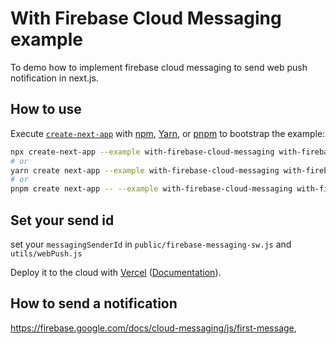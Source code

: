 # With Firebase Cloud Messaging example

To demo how to implement firebase cloud messaging to send web push notification in next.js.

## How to use

Execute [`create-next-app`](https://github.com/vercel/next.js/tree/canary/packages/create-next-app) with [npm](https://docs.npmjs.com/cli/init), [Yarn](https://yarnpkg.com/lang/en/docs/cli/create/), or [pnpm](https://pnpm.io) to bootstrap the example:

```bash
npx create-next-app --example with-firebase-cloud-messaging with-firebase-cloud-messaging-app
# or
yarn create next-app --example with-firebase-cloud-messaging with-firebase-cloud-messaging-app
# or
pnpm create next-app -- --example with-firebase-cloud-messaging with-firebase-cloud-messaging-app
```

## Set your send id

set your `messagingSenderId` in `public/firebase-messaging-sw.js` and `utils/webPush.js`

Deploy it to the cloud with [Vercel](https://vercel.com/new?utm_source=github&utm_medium=readme&utm_campaign=next-example) ([Documentation](https://nextjs.org/docs/deployment)).

## How to send a notification

https://firebase.google.com/docs/cloud-messaging/js/first-message,
